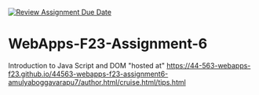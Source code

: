 [![Review Assignment Due Date](https://classroom.github.com/assets/deadline-readme-button-24ddc0f5d75046c5622901739e7c5dd533143b0c8e959d652212380cedb1ea36.svg)](https://classroom.github.com/a/b9NC0g7h)
# WebApps-F23-Assignment-6
Introduction to Java Script and DOM
"hosted at" https://44-563-webapps-f23.github.io/44563-webapps-f23-assignment6-amulyaboggavarapu7/author.html/cruise.html/tips.html

